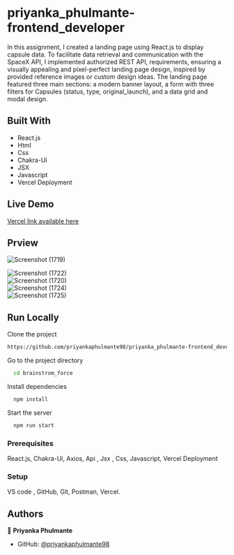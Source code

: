 # priyanka_phulmante-frontend_developer

In this assignment, I created a landing page using React.js to display capsule data. To facilitate data retrieval and communication with the SpaceX API, I implemented authorized REST API, requirements, ensuring a visually appealing and pixel-perfect landing page design, inspired by provided reference images or custom design ideas. The landing page featured three main sections: a modern banner layout, a form with three filters for Capsules (status, type, original_launch), and a data grid and modal design.

## Built With

- React.js
- Html 
- Css
- Chakra-Ui
- JSX
- Javascript
- Vercel Deployment

## Live Demo 

[Vercel link available here](https://brainstrom-force-kw34ae2dc-priyankaphulmante98.vercel.app)

## Prview 
![Screenshot (1719)](https://github.com/priyankaphulmante98/priyanka_phulmante-frontend_developer/assets/103947245/da52eda3-0ff5-4615-b8a2-c16208142b05)
<br />

![Screenshot (1722)](https://github.com/priyankaphulmante98/priyanka_phulmante-frontend_developer/assets/103947245/ad8fa331-41d1-4b43-a345-cb8f27a145bf)
<br />
![Screenshot (1720)](https://github.com/priyankaphulmante98/priyanka_phulmante-frontend_developer/assets/103947245/14e6ea14-f023-4fca-9c04-51c71f65ef4f)
<br />
![Screenshot (1724)](https://github.com/priyankaphulmante98/priyanka_phulmante-frontend_developer/assets/103947245/650e2d94-7806-499a-90d9-eb4d55c4003b)
<br />
![Screenshot (1725)](https://github.com/priyankaphulmante98/priyanka_phulmante-frontend_developer/assets/103947245/292c18e4-3cc9-4615-9b8d-4300e3be0b8f)
<br />
## Run Locally

Clone the project

```bash
https://github.com/priyankaphulmante98/priyanka_phulmante-frontend_developer.git
```

Go to the project directory

```bash
  cd brainstrom_force
```

Install dependencies

```bash
  npm install
```

Start the server

```bash
  npm run start
```

### Prerequisites
React.js, Chakra-Ui,  Axios,  Api , Jsx , Css, Javascript, Vercel Deployment

### Setup
VS code , GitHub, Git, Postman, Vercel.


## Authors

👤 **Priyanka Phulmante**

- GitHub: [@priyankaphulmante98](https://github.com/priyankaphulmante98)

